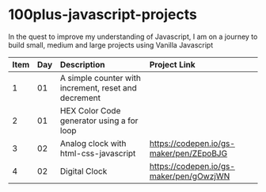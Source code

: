 # 100plus-javascript-projects
In the quest to improve my understanding of Javascript, I am on a journey to build small, medium and large projects using Vanilla Javascript

| Item | Day | Description | Project Link |
| --- | :---  | :--- | :--- |
| 1 | 01 | A simple counter with increment, reset and decrement | |
| 2 | 01 | HEX Color Code generator using a for loop | |
| 3 | 02 | Analog clock with html-css-javascript | https://codepen.io/gs-maker/pen/ZEpoBJG |
| 4 | 02 | Digital Clock | https://codepen.io/gs-maker/pen/gOwzjWN |

